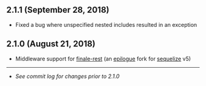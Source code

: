 ## 2.1.1 (September 28, 2018)

* Fixed a bug where unspecified nested includes resulted in an exception

## 2.1.0 (August 21, 2018)

* Middleware support for [finale-rest](https://github.com/tommybananas/finale) (an [epilogue](https://github.com/dchester/epilogue) fork for [sequelize](https://github.com/sequelize/sequelize) v5)

---

* *See commit log for changes prior to 2.1.0*
